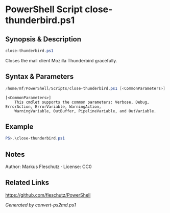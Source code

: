 # PowerShell Script close-thunderbird.ps1

## Synopsis & Description
```powershell
close-thunderbird.ps1
```

Closes the mail client Mozilla Thunderbird gracefully.

## Syntax & Parameters
```powershell
/home/mf/PowerShell/Scripts/close-thunderbird.ps1 [<CommonParameters>]
```

```
[<CommonParameters>]
    This cmdlet supports the common parameters: Verbose, Debug, ErrorAction, ErrorVariable, WarningAction, 
    WarningVariable, OutBuffer, PipelineVariable, and OutVariable.
```

## Example
```powershell
PS>.\close-thunderbird.ps1
```


## Notes
Author: Markus Fleschutz · License: CC0

## Related Links
https://github.com/fleschutz/PowerShell

*Generated by convert-ps2md.ps1*

